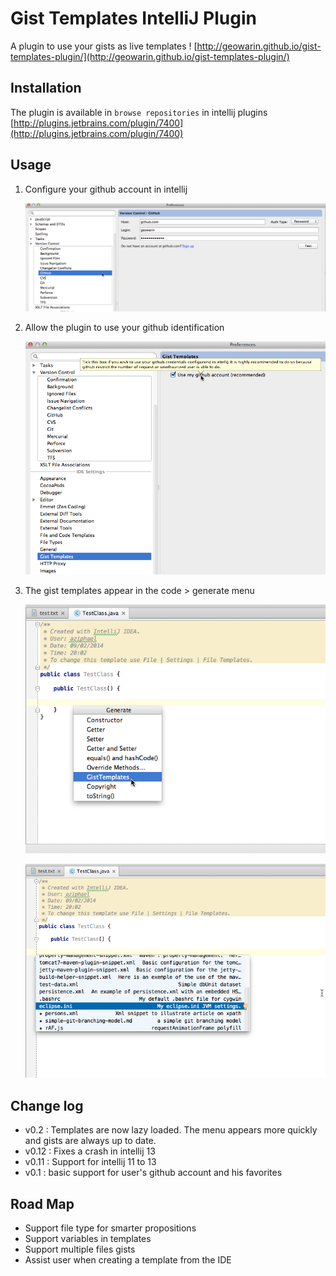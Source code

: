# Gist Templates IntelliJ Plugin

A plugin to use your gists as live templates !
[http://geowarin.github.io/gist-templates-plugin/](http://geowarin.github.io/gist-templates-plugin/)

## Installation

The plugin is available in `browse repositories` in intellij plugins
[http://plugins.jetbrains.com/plugin/7400](http://plugins.jetbrains.com/plugin/7400)

## Usage

1. Configure your github account in intellij

	![image](/images/github-settings.png)

2. Allow the plugin to use your github identification

	![image](/images/plugin-settings.png)

3. The gist templates appear in the code > generate menu

	![image](/images/generate.png)

	![image](/images/templates.png)

## Change log

* v0.2 : Templates are now lazy loaded. The menu appears more quickly and gists are always up to date.
* v0.12 : Fixes a crash in intellij 13
* v0.11 : Support for intellij 11 to 13
* v0.1 : basic support for user's github account and his favorites


## Road Map

* Support file type for smarter propositions
* Support variables in templates
* Support multiple files gists
* Assist user when creating a template from the IDE